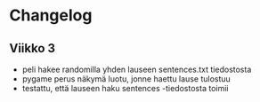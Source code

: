 # Changelog

## Viikko 3
- peli hakee randomilla yhden lauseen sentences.txt tiedostosta
- pygame perus näkymä luotu, jonne haettu lause tulostuu
- testattu, että lauseen haku sentences -tiedostosta toimii
